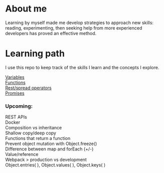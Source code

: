 # About me

Learning by myself made me develop strategies to approach new skills: reading, experimenting, then seeking help from more experienced developers has proved an effective method. 

# Learning path
I use this repo to keep track of the skills I learn and the concepts I explore. 

[Variables](https://github.com/nes11/About-me/blob/master/variables.md)  
[Functions](https://github.com/nes11/About-me/blob/master/functions.md)  
[Rest/spread operators](https://github.com/nes11/About-me/blob/master/rest-spread-operators.md)  
[Promises](https://github.com/nes11/About-me/blob/master/Promises.md)

### Upcoming:

REST APIs  
Docker  
Composition vs inheritance  
Shallow copy/deep copy  
Functions that return a function  
Prevent object mutation with Object.freeze()  
Difference between map and forEach (+/-)  
Value/reference  
Webpack > production vs development  
Object.entries( ), Object.values( ), Object.keys( )
